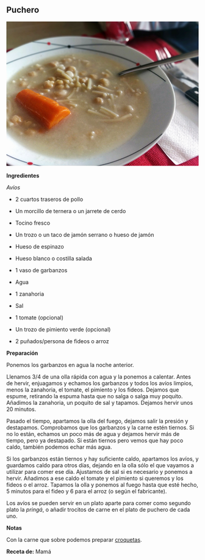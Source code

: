## Puchero

![Puchero](../../uploads/images/puchero.jpg "Puchero")

**Ingredientes**

*Avíos*

- 2 cuartos traseros de pollo
- Un morcillo de ternera o un jarrete de cerdo
- Tocino fresco
- Un trozo o un taco de jamón serrano o hueso de jamón
- Hueso de espinazo
- Hueso blanco o costilla salada

- 1 vaso de garbanzos
- Agua
- 1 zanahoria
- Sal
- 1 tomate (opcional)
- Un trozo de pimiento verde (opcional)
- 2 puñados/persona de fideos o arroz

**Preparación**

Ponemos los garbanzos en agua la noche anterior.

Llenamos 3/4 de una olla rápida con agua y la ponemos a calentar. Antes de hervir, enjuagamos y echamos los garbanzos y todos los avíos limpios, menos la zanahoria, el tomate, el pimiento y los fideos. Dejamos que espume, retirando la espuma hasta que no salga o salga muy poquito. Añadimos la zanahoria, un poquito de sal y tapamos. Dejamos hervir unos 20 minutos. 

Pasado el tiempo, apartamos la olla del fuego, dejamos salir la presión y destapamos. Comprobamos que los garbanzos y la carne estén tiernos. Si no lo están, echamos un poco más de agua y dejamos hervir más de tiempo, pero ya destapado. Si están tiernos pero vemos que hay poco caldo, también podemos echar más agua. 

Si los garbanzos están tiernos y hay suficiente caldo, apartamos los avíos, y guardamos caldo para otros días, dejando en la olla sólo el que vayamos a utilizar para comer ese día. Ajustamos de sal si es necesario y ponemos a hervir. Añadimos a ese caldo el tomate y el pimiento si queremos y los fideos o el arroz. Tapamos la olla y ponemos al fuego hasta que esté hecho, 5 minutos para el fideo y 6 para el arroz (o según el fabricante).

Los avíos se pueden servir en un plato aparte para comer como segundo plato la *pringá*, o añadir trocitos de carne en el plato de puchero de cada uno.

**Notas**

Con la carne que sobre podemos preparar [croquetas](croquetas.md).

**Receta de:** Mamá